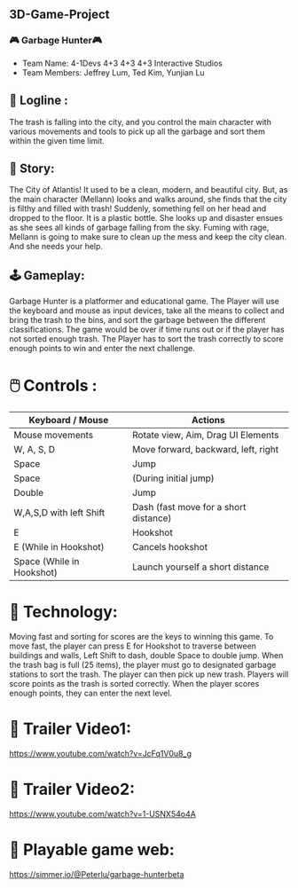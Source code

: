 ##  3D-Game-Project 
### :video_game: Garbage Hunter:video_game: 
- Team Name: 4-1Devs 4+3 4+3 4+3 Interactive Studios
- Team Members: Jeffrey Lum, Ted Kim, Yunjian Lu

## :page_facing_up:	Logline :
The trash is falling into the city, and you control the main character with various movements and tools to pick up all the garbage and sort them within the given time limit.
## :scroll:	Story:
The City of Atlantis! It used to be a clean, modern, and beautiful city. But, as the main character (Mellann) looks and walks around, she finds that the city is filthy and filled with trash! Suddenly, something fell on her head and dropped to the floor. It is a plastic bottle. She looks up and disaster ensues as she sees all kinds of garbage falling from the sky. Fuming with rage, Mellann is going to make sure to clean up the mess and keep the city clean. And she needs your help.
## :joystick:	Gameplay:
Garbage Hunter is a platformer and educational game. The Player will use the keyboard and mouse as input devices, take all the means to collect and bring the trash to the bins, and sort the garbage between the different classifications. The game would be over if time runs out or if the player has not sorted enough trash.  The Player has to sort the trash correctly to score enough points to win and enter the next challenge. 

# :computer_mouse:	 Controls  :  
| Keyboard / Mouse | Actions |
| ------------- | ------------- |
| Mouse movements         | Rotate view, Aim, Drag UI Elements |
|W, A, S, D               |  Move forward, backward, left, right|
|Space                    | Jump|
|Space                   | (During initial jump)| 
|Double                  | Jump|
|W,A,S,D with left Shift | Dash (fast move for a short distance)|
|E                        | Hookshot|
|E (While in Hookshot)   | Cancels hookshot|
|Space (While in Hookshot)| Launch yourself a short distance|

# :rocket:	Technology:
Moving fast and sorting for scores are the keys to winning this game. To move fast, the player can press E for Hookshot to traverse between buildings and walls, Left Shift to dash, double Space to double jump. When the trash bag is full (25 items), the player must go to designated garbage stations to sort the trash.  The player can then pick up new trash. Players will score points as the trash is sorted correctly. When the player scores enough points, they can enter the next level.  

# :link: Trailer Video1:
https://www.youtube.com/watch?v=JcFq1V0u8_g
# :link: Trailer Video2:
https://www.youtube.com/watch?v=1-USNX54o4A
# :link:	Playable game web:
https://simmer.io/@Peterlu/garbage-hunterbeta
